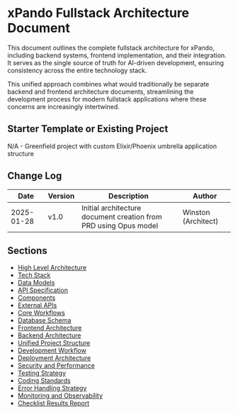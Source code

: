# xPando Fullstack Architecture Document

This document outlines the complete fullstack architecture for xPando, including backend systems, frontend implementation, and their integration. It serves as the single source of truth for AI-driven development, ensuring consistency across the entire technology stack.

This unified approach combines what would traditionally be separate backend and frontend architecture documents, streamlining the development process for modern fullstack applications where these concerns are increasingly intertwined.

## Starter Template or Existing Project

N/A - Greenfield project with custom Elixir/Phoenix umbrella application structure

## Change Log

| Date | Version | Description | Author |
|------|---------|-------------|--------|
| 2025-01-28 | v1.0 | Initial architecture document creation from PRD using Opus model | Winston (Architect) |

## Sections

- [High Level Architecture](./high-level-architecture.md)
- [Tech Stack](./tech-stack.md)
- [Data Models](./data-models.md)
- [API Specification](./api-specification.md)
- [Components](./components.md)
- [External APIs](./external-apis.md)
- [Core Workflows](./core-workflows.md)
- [Database Schema](./database-schema.md)
- [Frontend Architecture](./frontend-architecture.md)
- [Backend Architecture](./backend-architecture.md)
- [Unified Project Structure](./unified-project-structure.md)
- [Development Workflow](./development-workflow.md)
- [Deployment Architecture](./deployment-architecture.md)
- [Security and Performance](./security-and-performance.md)
- [Testing Strategy](./testing-strategy.md)
- [Coding Standards](./coding-standards.md)
- [Error Handling Strategy](./error-handling-strategy.md)
- [Monitoring and Observability](./monitoring-and-observability.md)
- [Checklist Results Report](./checklist-results-report.md)